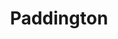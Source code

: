 ---
title: Paddington
description: '“A wise bear always keeps a marmalade sandwich in his hat in case of emergency.”'
icon: '<i class="fas fa-gamepad"></i>'
---